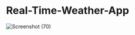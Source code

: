 # Real-Time-Weather-App

![Screenshot (70)](https://user-images.githubusercontent.com/95487059/219750393-c038aabe-157f-4203-8844-ea5b373f96c2.png)
